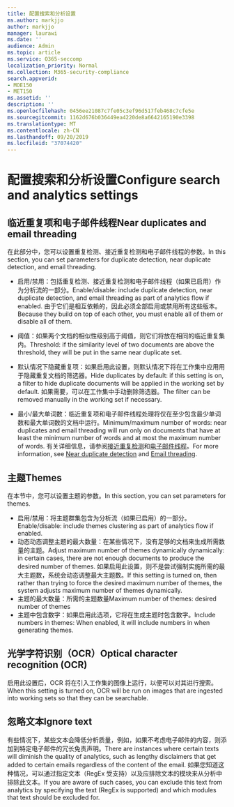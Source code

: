 ```yaml
---
title: 配置搜索和分析设置
ms.author: markjjo
author: markjjo
manager: laurawi
ms.date: ''
audience: Admin
ms.topic: article
ms.service: O365-seccomp
localization_priority: Normal
ms.collection: M365-security-compliance
search.appverid:
- MOE150
- MET150
ms.assetid: ''
description: ''
ms.openlocfilehash: 0456ee21087c7fe05c3ef96d517feb468c7cfe5e
ms.sourcegitcommit: 1162d676b036449ea4220de8a6642165190e3398
ms.translationtype: MT
ms.contentlocale: zh-CN
ms.lasthandoff: 09/20/2019
ms.locfileid: "37074420"
---
```

# <a name="configure-search-and-analytics-settings"></a><span data-ttu-id="ee000-102">配置搜索和分析设置</span><span class="sxs-lookup"><span data-stu-id="ee000-102">Configure search and analytics settings</span></span>

## <a name="near-duplicates-and-email-threading"></a><span data-ttu-id="ee000-103">临近重复项和电子邮件线程</span><span class="sxs-lookup"><span data-stu-id="ee000-103">Near duplicates and email threading</span></span>

<span data-ttu-id="ee000-104">在此部分中，您可以设置重复检测、接近重复检测和电子邮件线程的参数。</span><span class="sxs-lookup"><span data-stu-id="ee000-104">In this section, you can set parameters for duplicate detection, near duplicate detection, and email threading.</span></span>

- <span data-ttu-id="ee000-105">启用/禁用：包括重复检测、接近重复检测和电子邮件线程（如果已启用）作为分析流的一部分。</span><span class="sxs-lookup"><span data-stu-id="ee000-105">Enable/disable: include duplicate detection, near duplicate detection, and email threading as part of analytics flow if enabled.</span></span> <span data-ttu-id="ee000-106">由于它们是相互依赖的，因此必须全部启用或禁用所有这些版本。</span><span class="sxs-lookup"><span data-stu-id="ee000-106">Because they build on top of each other, you must enable all of them or disable all of them.</span></span>

- <span data-ttu-id="ee000-107">阈值：如果两个文档的相似性级别高于阈值，则它们将放在相同的临近重复集内。</span><span class="sxs-lookup"><span data-stu-id="ee000-107">Threshold: if the similarity level of two documents are above the threshold, they will be put in the same near duplicate set.</span></span>

- <span data-ttu-id="ee000-108">默认情况下隐藏重复项：如果启用此设置，则默认情况下将在工作集中应用用于隐藏重复文档的筛选器。</span><span class="sxs-lookup"><span data-stu-id="ee000-108">Hide duplicates by default: if this setting is on, a filter to hide duplicate documents will be applied in the working set by default.</span></span> <span data-ttu-id="ee000-109">如果需要，可以在工作集中手动删除筛选器。</span><span class="sxs-lookup"><span data-stu-id="ee000-109">The filter can be removed manually in the working set if necessary.</span></span>

- <span data-ttu-id="ee000-110">最小/最大单词数：临近重复项和电子邮件线程处理将仅在至少包含最少单词数和最大单词数的文档中运行。</span><span class="sxs-lookup"><span data-stu-id="ee000-110">Minimum/maximum number of words: near duplicates and email threading will run only on documents that have at least the minimum number of words and at most the maximum number of words.</span></span>
<span data-ttu-id="ee000-111">有关详细信息，请参阅[接近重复检测](near-duplicates.md)和[电子邮件线程](email-threading.md)。</span><span class="sxs-lookup"><span data-stu-id="ee000-111">For more information, see [Near duplicate detection](near-duplicates.md) and [Email threading](email-threading.md).</span></span>

## <a name="themes"></a><span data-ttu-id="ee000-112">主题</span><span class="sxs-lookup"><span data-stu-id="ee000-112">Themes</span></span>

<span data-ttu-id="ee000-113">在本节中，您可以设置主题的参数。</span><span class="sxs-lookup"><span data-stu-id="ee000-113">In this section, you can set parameters for themes.</span></span>

- <span data-ttu-id="ee000-114">启用/禁用：将主题群集包含为分析流（如果已启用）的一部分。</span><span class="sxs-lookup"><span data-stu-id="ee000-114">Enable/disable: include themes clustering as part of analytics flow if enabled.</span></span>
- <span data-ttu-id="ee000-115">动态动态调整主题的最大数量：在某些情况下，没有足够的文档来生成所需数量的主题。</span><span class="sxs-lookup"><span data-stu-id="ee000-115">Adjust maximum number of themes dynamically dynamically: in certain cases, there are not enough documents to produce the desired number of themes.</span></span> <span data-ttu-id="ee000-116">如果启用此设置，则不是尝试强制实施所需的最大主题数，系统会动态调整最大主题数。</span><span class="sxs-lookup"><span data-stu-id="ee000-116">If this setting is turned on, then rather than trying to force the desired maximum number of themes, the system adjusts maximum number of themes dynamically.</span></span>
- <span data-ttu-id="ee000-117">主题的最大数量：所需的主题数量</span><span class="sxs-lookup"><span data-stu-id="ee000-117">Maximum number of themes: desired number of themes</span></span>
- <span data-ttu-id="ee000-118">主题中包含数字：如果启用此选项，它将在生成主题时包含数字。</span><span class="sxs-lookup"><span data-stu-id="ee000-118">Include numbers in themes: When enabled, it will include numbers in when generating themes.</span></span>  

## <a name="optical-character-recognition-ocr"></a><span data-ttu-id="ee000-119">光学字符识别（OCR）</span><span class="sxs-lookup"><span data-stu-id="ee000-119">Optical character recognition (OCR)</span></span>

<span data-ttu-id="ee000-120">启用此设置后，OCR 将在引入工作集的图像上运行，以便可以对其进行搜索。</span><span class="sxs-lookup"><span data-stu-id="ee000-120">When this setting is turned on, OCR will be run on images that are ingested into working sets so that they can be searchable.</span></span>

## <a name="ignore-text"></a><span data-ttu-id="ee000-121">忽略文本</span><span class="sxs-lookup"><span data-stu-id="ee000-121">Ignore text</span></span>

<span data-ttu-id="ee000-122">有些情况下，某些文本会降低分析质量，例如，如果不考虑电子邮件的内容，则添加到特定电子邮件的冗长免责声明。</span><span class="sxs-lookup"><span data-stu-id="ee000-122">There are instances where certain texts will diminish the quality of analytics, such as lengthy disclaimers that get added to certain emails regardless of the content of the email.</span></span> <span data-ttu-id="ee000-123">如果您知道这种情况，可以通过指定文本（RegEx 受支持）以及应排除文本的模块来从分析中排除此文本。</span><span class="sxs-lookup"><span data-stu-id="ee000-123">If you are aware of such cases, you can exclude this text from analytics by specifying the text (RegEx is supported) and which modules that text should be excluded for.</span></span>
